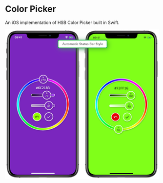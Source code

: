 # Color Picker

An iOS implementation of HSB Color Picker built in Swift.

<img src="ColorPicker/Resources/color_picker_preview.png">
